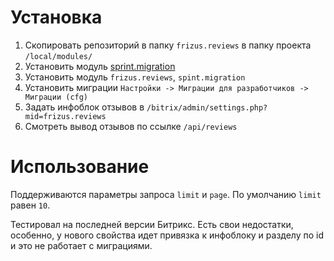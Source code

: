 # Установка
1. Скопировать репозиторий в папку `frizus.reviews` в папку проекта `/local/modules/`
2. Установить модуль [sprint.migration](https://github.com/andreyryabin/sprint.migration)
3. Установить модуль `frizus.reviews`, `spint.migration`
4. Установить миграции `Настройки -> Миграции для разработчиков -> Миграции (cfg)`
5. Задать инфоблок отзывов в `/bitrix/admin/settings.php?mid=frizus.reviews`
6. Смотреть вывод отзывов по ссылке `/api/reviews`

# Использование
Поддерживаются параметры запроса `limit` и `page`. По умолчанию `limit` равен `10`.

Тестировал на последней версии Битрикс.
Есть свои недостатки, особенно, у нового свойства идет привязка к инфоблоку и разделу по id и это не работает с миграциями.
